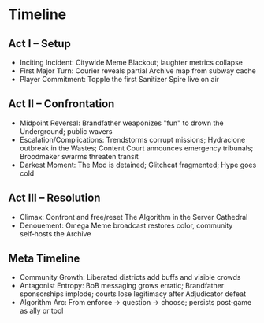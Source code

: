 # Timeline

## Act I – Setup
- Inciting Incident: Citywide Meme Blackout; laughter metrics collapse
- First Major Turn: Courier reveals partial Archive map from subway cache
- Player Commitment: Topple the first Sanitizer Spire live on air

## Act II – Confrontation
- Midpoint Reversal: Brandfather weaponizes "fun" to drown the Underground; public wavers
- Escalation/Complications: Trendstorms corrupt missions; Hydraclone outbreak in the Wastes; Content Court announces emergency tribunals; Broodmaker swarms threaten transit
- Darkest Moment: The Mod is detained; Glitchcat fragmented; Hype goes cold

## Act III – Resolution
- Climax: Confront and free/reset The Algorithm in the Server Cathedral
- Denouement: Omega Meme broadcast restores color, community self‑hosts the Archive

## Meta Timeline
- Community Growth: Liberated districts add buffs and visible crowds
- Antagonist Entropy: BoB messaging grows erratic; Brandfather sponsorships implode; courts lose legitimacy after Adjudicator defeat
- Algorithm Arc: From enforce → question → choose; persists post‑game as ally or tool

